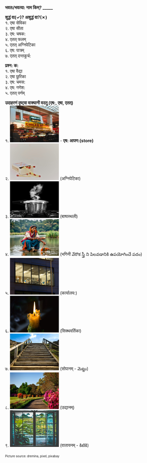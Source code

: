 **भवतः/भवत्या: नाम किम्? _____**  

**शुद्धं वा(&check;)? अशुद्धं वा?(&cross;)**  
१. एषा सेविका  
२. एषा सीता  
३. एष: चषक:  
४. एतत् फलम्   
५. एतत् अग्निपेटिका   
६. एष: पात्रम्  
७. एतत् दन्तकूर्च: 

**प्रश्न: क:**  
१. एषा वैद्या  
२. एषा छुरिका   
३. एष: चमस:  
४. एष: गणेश:  
५. एतत् पर्णम्  

**उदाहरणं दृष्ट्वा वाक्यानी वदतु (एष:, एषा, एतत्)**  
१. <img src="pictures/aapnaha.jpg" width="160" height="120" />   - **एष: आपण:(store)**   
२. <img src="pictures/agnipetika.jpg" width="160" height="120" /> (अग्निपेटिका)  
३. <img src="pictures/baashpasthali.jpg" width="160" height="120" /> (बाष्पस्थली)  
४. <img src="pictures/bhaginii.png" width="160" height="120" /> (भगिनी వేరొక స్త్రీ ని పిలవడానికి ఉపయోగించే పదం)  
५. <img src="pictures/kaaryaalayaha.jpg" width="160" height="120" /> (कार्यालय:)  
६. <img src="pictures/siktavartika.jpg" width="160" height="120" /> (सिक्थवर्तिका)  
७. <img src="pictures/sopaanam.jpg" width="160" height="120" /> (सोपानम् - మెట్టు)  
८. <img src="pictures/udyaanam.jpg" width="160" height="120" /> (उद्यानम्)  
९. <img src="pictures/vaataayanam.jpg" width="160" height="120" /> (वातायनम् - కిటికి)

<sub><sup>Picture source: dremina, pixel, pixabay</sup></sub>